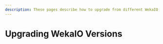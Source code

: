 ```yaml
---
description: These pages describe how to upgrade from different WekaIO system versions.
---
```


# Upgrading WekaIO Versions

